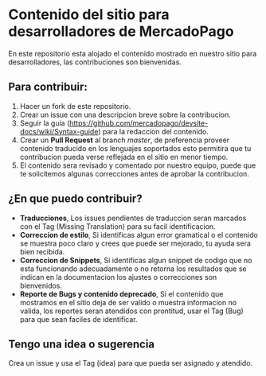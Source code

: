 # Contenido del sitio para desarrolladores de MercadoPago

En este repositorio esta alojado el contenido mostrado en nuestro sitio para desarrolladores, las contribuciones son bienvenidas.

## Para contribuir: ##

1. Hacer un fork de este repositorio.
2. Crear un issue con una descripcion breve sobre la contribucion.
3. Seguir la guia (https://github.com/mercadopago/devsite-docs/wiki/Syntax-guide) para la redaccion del contenido.
4. Crear un **Pull Request** al branch *master*, de preferencia proveer contenido traducido en los lenguajes soportados esto permitira que tu contribucion pueda verse reflejada en el sitio en menor tiempo.
5. El contenido sera revisado y comentado por nuestro equipo, puede que te solicitemos algunas correcciones antes de aprobar la contribucion.



## ¿En que puedo contribuir? ##
- **Traducciones**, Los issues pendientes de traduccion seran marcados con el Tag (Missing Translation) para su facil identificacion.
- **Correccion de estilo**, Si identificas algun error gramatical o el contenido se muestra poco claro y crees que puede ser mejorado, tu ayuda sera bien recibida.
- **Correccion de Snippets**, Si identificas algun snippet de codigo que no esta funcionando adecuadamente o no retorna los resultados que se indican en la documentacion los ajustes o correcciones son bienvenidos.
- **Reporte de Bugs y contenido deprecado**, Si el contenido que mostramos en el sitio deja de ser valido o muestra informacion no valida, los reportes seran atendidos con prontitud, usar el Tag (Bug) para que sean faciles de identificar.

## Tengo una idea o sugerencia ##

Crea un issue y usa el Tag (idea) para que pueda ser asignado y atendido.
